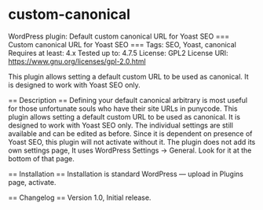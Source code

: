 # custom-canonical
WordPress plugin: Default custom canonical URL for Yoast SEO
=== Custom canonical URL for Yoast SEO ===
Tags: SEO, Yoast, canonical
Requires at least: 4.x
Tested up to: 4.7.5
License: GPL2
License URI: https://www.gnu.org/licenses/gpl-2.0.html

 This plugin allows setting a default custom URL to be used as canonical. It is designed to work with Yoast SEO only. 

== Description ==
Defining your default canonical arbitrary is most useful for those unfortunate souls who have their site URLs in punycode. This plugin allows setting a default custom URL to be used as canonical. It is designed to work with Yoast SEO only. The individual settings are still available and can be edited as before. Since it is dependent on presence of Yoast SEO, this plugin will not activate without it.
The plugin does not add its own settings page, It uses WordPress Settings -> General. Look for it at the bottom of that page.

== Installation ==
Installation is standard WordPress — upload in Plugins page, activate.

== Changelog ==
Version 1.0, Initial release.
